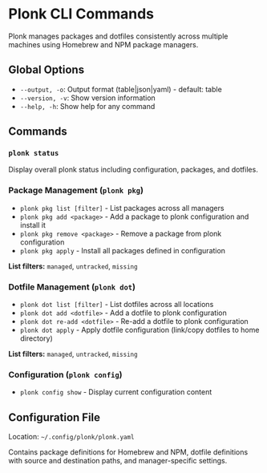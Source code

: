# Plonk CLI Commands

Plonk manages packages and dotfiles consistently across multiple machines using Homebrew and NPM package managers.

## Global Options

- `--output, -o`: Output format (table|json|yaml) - default: table
- `--version, -v`: Show version information
- `--help, -h`: Show help for any command

## Commands

### `plonk status`
Display overall plonk status including configuration, packages, and dotfiles.

### Package Management (`plonk pkg`)

- `plonk pkg list [filter]` - List packages across all managers
- `plonk pkg add <package>` - Add a package to plonk configuration and install it
- `plonk pkg remove <package>` - Remove a package from plonk configuration
- `plonk pkg apply` - Install all packages defined in configuration

**List filters:** `managed`, `untracked`, `missing`

### Dotfile Management (`plonk dot`)

- `plonk dot list [filter]` - List dotfiles across all locations
- `plonk dot add <dotfile>` - Add a dotfile to plonk configuration
- `plonk dot re-add <dotfile>` - Re-add a dotfile to plonk configuration
- `plonk dot apply` - Apply dotfile configuration (link/copy dotfiles to home directory)

**List filters:** `managed`, `untracked`, `missing`

### Configuration (`plonk config`)

- `plonk config show` - Display current configuration content

## Configuration File

Location: `~/.config/plonk/plonk.yaml`

Contains package definitions for Homebrew and NPM, dotfile definitions with source and destination paths, and manager-specific settings.
